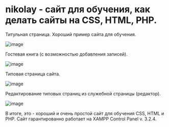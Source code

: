 # nikolay - сайт для обучения, как делать сайты на CSS, HTML, PHP.

Титульная страница. Хороший пример сайта для обучения.

![image](https://user-images.githubusercontent.com/10297748/155682101-92a2915c-5dc5-42f3-aa60-d91cea9858e8.png)

Гостевая книга (с возможностью добавления записей).

![image](https://user-images.githubusercontent.com/10297748/155681907-e4419a44-9f7d-4d49-a1ca-a467c0549889.png)

Типовая страница сайта.

![image](https://user-images.githubusercontent.com/10297748/155682669-2f08b29b-105c-42a6-907c-f60a98d0e32b.png)

Редактирование типовых страниц из служебной страницы (редактор).

![image](https://user-images.githubusercontent.com/10297748/155681626-4076a822-2fad-4fae-ac37-b508e4a4859d.png)

В итоге, это - хороший и очень простой сайт для обучения CSS, HTML и PHP. 
Сайт гарантированно работает на XAMPP Control Panel v. 3.2.4.
